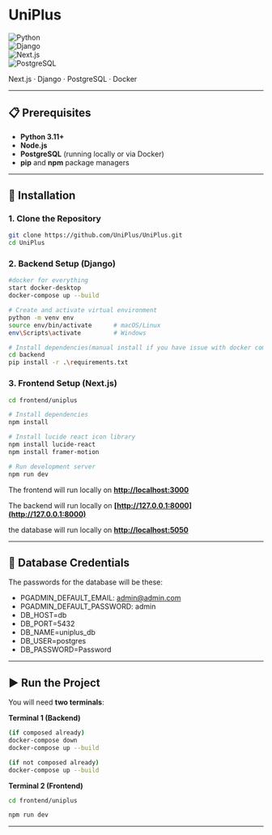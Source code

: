# UniPlus

![Python](https://img.shields.io/badge/python-3.11+-blue.svg)  
![Django](https://img.shields.io/badge/django-5.0-green.svg)  
![Next.js](https://img.shields.io/badge/next.js-14-black.svg)  
![PostgreSQL](https://img.shields.io/badge/postgresql-16-blue.svg)

Next.js · Django · PostgreSQL · Docker  

---

## 📋 Prerequisites

- **Python 3.11+**  
- **Node.js**  
- **PostgreSQL** (running locally or via Docker)  
- **pip** and **npm** package managers  

---

## 🚀 Installation

### 1. Clone the Repository

```bash
git clone https://github.com/UniPlus/UniPlus.git
cd UniPlus
```

### 2. Backend Setup (Django)

```bash
#docker for everything
start docker-desktop
docker-compose up --build

# Create and activate virtual environment
python -m venv env
source env/bin/activate      # macOS/Linux
env\Scripts\activate         # Windows

# Install dependencies(manual install if you have issue with docker compose)
cd backend
pip install -r .\requirements.txt
```

### 3. Frontend Setup (Next.js)

```bash
cd frontend/uniplus

# Install dependencies
npm install

# Install lucide react icon library
npm install lucide-react
npm install framer-motion

# Run development server
npm run dev
```

The frontend will run locally on **[http://localhost:3000](http://localhost:3000)**

The backend will run locally on **[http://127.0.0.1:8000](http://127.0.0.1:8000)**

the database will run locally on **[http://localhost:5050](http://127.0.0.1:8000)**

---

## 🔐 Database Credentials

The passwords for the database will be these:

- PGADMIN_DEFAULT_EMAIL: admin@admin.com
- PGADMIN_DEFAULT_PASSWORD: admin
- DB_HOST=db
- DB_PORT=5432
- DB_NAME=uniplus_db
- DB_USER=postgres
- DB_PASSWORD=Password

---

## ▶️ Run the Project

You will need **two terminals**:

**Terminal 1 (Backend)**

```bash
(if composed already)
docker-compose down
docker-compose up --build

(if not composed already)
docker-compose up --build
```

**Terminal 2 (Frontend)**

```bash
cd frontend/uniplus

npm run dev
```

---
